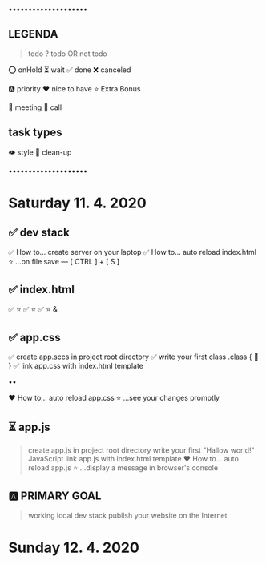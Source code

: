 ••••••••••••••••••••


LEGENDA
-------

>   todo
?   todo OR not todo

⭕  onHold
⏳  wait
✅  done
❌  canceled


🅰️  priority
❤️  nice to have
⭐  Extra Bonus

👯  meeting
🤙  call



task types
----------
👁️  style
🧹  clean-up


••••••••••••••••••••





Saturday    11. 4. 2020
========




✅ dev stack
   ---------

  ✅ How to… create server on your laptop
  ✅ How to… auto reload index.html
     ⭐ …on file save — [ CTRL ] + [ S ]




✅ index.html
   ----------

   ✅ <html>
      ⭐ <doctype>
   ✅ <head>
      ⭐ <meta>
   ✅ <body>
      ⭐ <heade> & <main>




✅ app.css
   -------

  ✅ create app.sccs in project root directory
  ✅ write your first class .class { 🍎 }
  ✅ link app.css with index.html template

  ••

  ❤️ How to… auto reload app.css
  ⭐ …see your changes promptly





⏳ app.js
   ------

   > create app.js in project root directory
   > write your first "Hallow world!" JavaScript
   > link app.js with index.html template
  ❤️ How to… auto reload app.js
     ⭐ …display a message in browser's console






🅰️ PRIMARY GOAL
   ------------

> working local dev stack
> publish your website on the Internet




Sunday      12. 4. 2020
======
